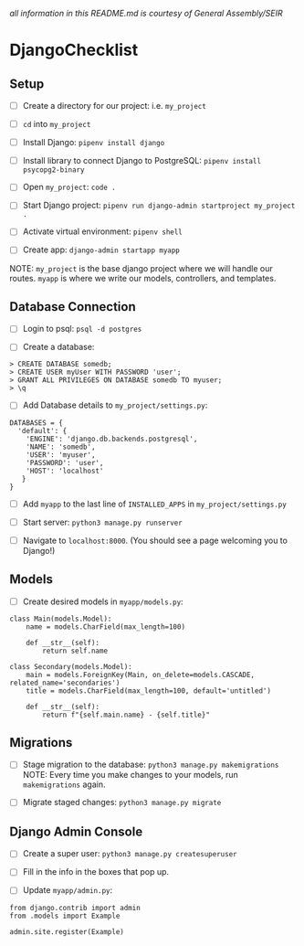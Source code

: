 *all information in this README.md is courtesy of General Assembly/SEIR*

# DjangoChecklist

## Setup 

- [ ] Create a directory for our project: i.e. ```my_project```

- [ ] ```cd``` into ```my_project```

- [ ] Install Django: ```pipenv install django```

- [ ] Install library to connect Django to PostgreSQL: ```pipenv install psycopg2-binary```

- [ ] Open ```my_project```: ```code .```

- [ ] Start Django project: ```pipenv run django-admin startproject my_project .```

- [ ] Activate virtual environment: ```pipenv shell```

- [ ] Create app: ```django-admin startapp myapp``` 

NOTE: ```my_project``` is the base django project where we will handle our routes.  ```myapp``` is where we write our models, controllers, and templates.

## Database Connection

- [ ] Login to psql: ```psql -d postgres```

- [ ] Create a database:
```
> CREATE DATABASE somedb;
> CREATE USER myUser WITH PASSWORD 'user';
> GRANT ALL PRIVILEGES ON DATABASE somedb TO myuser;
> \q
```

- [ ] Add Database details to ```my_project/settings.py```:
```
DATABASES = {
  'default': {
    'ENGINE': 'django.db.backends.postgresql',
    'NAME': 'somedb',
    'USER': 'myuser',
    'PASSWORD': 'user',
    'HOST': 'localhost'
   }
}
```

- [ ] Add ```myapp``` to the last line of ```INSTALLED_APPS``` in ```my_project/settings.py```

- [ ] Start server: ```python3 manage.py runserver```

- [ ] Navigate to ```localhost:8000```. (You should see a page welcoming you to Django!)

## Models

- [ ] Create desired models in ```myapp/models.py```:

```
class Main(models.Model):
    name = models.CharField(max_length=100)

    def __str__(self):
        return self.name

class Secondary(models.Model):
    main = models.ForeignKey(Main, on_delete=models.CASCADE, related_name='secondaries')
    title = models.CharField(max_length=100, default='untitled')

    def __str__(self):
        return f"{self.main.name} - {self.title}"
```

## Migrations

- [ ] Stage migration to the database: ```python3 manage.py makemigrations```
NOTE: Every time you make changes to your models, run ```makemigrations``` again.

- [ ] Migrate staged changes: ```python3 manage.py migrate```

## Django Admin Console

- [ ] Create a super user: ```python3 manage.py createsuperuser```

- [ ] Fill in the info in the boxes that pop up.

- [ ] Update ```myapp/admin.py```:

```
from django.contrib import admin
from .models import Example

admin.site.register(Example)
```
